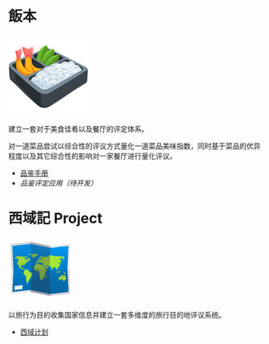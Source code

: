 # 飯本
![funbook](res/food.png)

建立一套对于美食佳肴以及餐厅的评定体系。

对一道菜品尝试以综合性的评议方式量化一道菜品美味指数，同时基于菜品的优异程度以及其它综合性的影响对一家餐厅进行量化评议。

- [品鉴手册](Tasting.md)
- _品鉴评定应用（待开发）_

# 西域記 Project
![hsiyuchi](res/map.png)

以旅行为目的收集国家信息并建立一套多维度的旅行目的地评议系统。

- [西域计划](Serindia.md)
